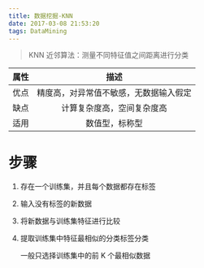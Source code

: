 ```yaml
---
title: 数据挖掘-KNN
date: 2017-03-08 21:53:20
tags: DataMining
---
```


> KNN 近邻算法：测量不同特征值之间距离进行分类

|属性|描述|
|:---:|:---:|
|优点|精度高，对异常值不敏感，无数据输入假定|
|缺点|计算复杂度高，空间复杂度高|
|适用|数值型，标称型|

# 步骤

1. 存在一个训练集，并且每个数据都存在标签
2. 输入没有标签的新数据
3. 将新数据与训练集特征进行比较
4. 提取训练集中特征最相似的分类标签分类


	一般只选择训练集中的前 K 个最相似数据